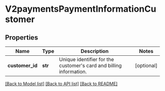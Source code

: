 # V2paymentsPaymentInformationCustomer

## Properties
Name | Type | Description | Notes
------------ | ------------- | ------------- | -------------
**customer_id** | **str** | Unique identifier for the customer&#39;s card and billing information. | [optional] 

[[Back to Model list]](../README.md#documentation-for-models) [[Back to API list]](../README.md#documentation-for-api-endpoints) [[Back to README]](../README.md)


